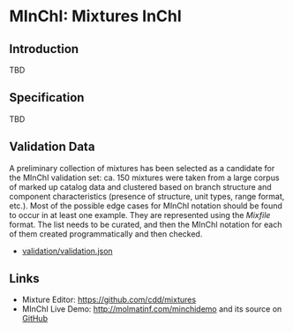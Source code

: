 # MInChI: Mixtures InChI

## Introduction

TBD

## Specification

TBD

## Validation Data

A preliminary collection of mixtures has been selected as a candidate for the MInChI validation set: ca. 150 mixtures were taken from a large corpus of marked up catalog data and clustered based on branch structure and component characteristics (presence of structure, unit types, range format, etc.). Most of the possible edge cases for MInChI notation should be found to occur in at least one example. They are represented using the _Mixfile_ format. The list needs to be curated, and then the MInChI notation for each of them created programmatically and then checked.

* [validation/validation.json](validation/validation.json)

## Links

* Mixture Editor: <https://github.com/cdd/mixtures>
* MInChI Live Demo: <http://molmatinf.com/minchidemo> and its source on [GitHub](https://github.com/IUPAC/MInChI_demo)
